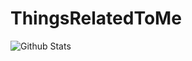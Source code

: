 # ThingsRelatedToMe
![Github Stats](https://github-readme-stats.vercel.app/api?username=zhaoqianbiao&show_icons=true)
